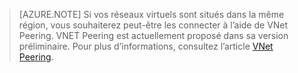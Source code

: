 >[AZURE.NOTE] Si vos réseaux virtuels sont situés dans la même région, vous souhaiterez peut-être les connecter à l’aide de VNet Peering. VNET Peering est actuellement proposé dans sa version préliminaire. Pour plus d’informations, consultez l’article [VNet Peering](../articles/virtual-network/virtual-network-peering-overview.md).

<!---HONumber=AcomDC_0803_2016-->